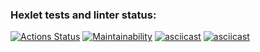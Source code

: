 ### Hexlet tests and linter status:
[![Actions Status](https://github.com/itunasalmon/python-project-49/actions/workflows/hexlet-check.yml/badge.svg)](https://github.com/itunasalmon/python-project-49/actions)
[![Maintainability](https://api.codeclimate.com/v1/badges/098a93a1c04b1b826c44/maintainability)](https://codeclimate.com/github/itunasalmon/python-project-49/maintainability)
[![asciicast](https://asciinema.org/a/gP2waCQyB9uEOoe7wrg7VKoqs.svg)](https://asciinema.org/a/gP2waCQyB9uEOoe7wrg7VKoqs)
[![asciicast](https://asciinema.org/a/660605.svg)](https://asciinema.org/a/660605)